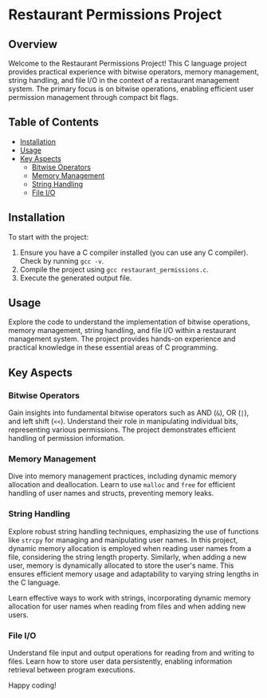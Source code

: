 # Restaurant Permissions Project

## Overview

Welcome to the Restaurant Permissions Project! This C language project provides practical experience with bitwise operators, memory management, string handling, and file I/O in the context of a restaurant management system. The primary focus is on bitwise operations, enabling efficient user permission management through compact bit flags.

## Table of Contents

- [Installation](#installation)
- [Usage](#usage)
- [Key Aspects](#key-aspects)
  - [Bitwise Operators](#bitwise-operators)
  - [Memory Management](#memory-management)
  - [String Handling](#string-handling)
  - [File I/O](#file-io)

## Installation

To start with the project:

1. Ensure you have a C compiler installed (you can use any C compiler). Check by running `gcc -v`.
2. Compile the project using `gcc restaurant_permissions.c`.
3. Execute the generated output file.

## Usage

Explore the code to understand the implementation of bitwise operations, memory management, string handling, and file I/O within a restaurant management system. The project provides hands-on experience and practical knowledge in these essential areas of C programming.

## Key Aspects

### Bitwise Operators

Gain insights into fundamental bitwise operators such as AND (`&`), OR (`|`), and left shift (`<<`). Understand their role in manipulating individual bits, representing various permissions. The project demonstrates efficient handling of permission information.

### Memory Management

Dive into memory management practices, including dynamic memory allocation and deallocation. Learn to use `malloc` and `free` for efficient handling of user names and structs, preventing memory leaks.

### String Handling

Explore robust string handling techniques, emphasizing the use of functions like `strcpy` for managing and manipulating user names. In this project, dynamic memory allocation is employed when reading user names from a file, considering the string length property. Similarly, when adding a new user, memory is dynamically allocated to store the user's name. This ensures efficient memory usage and adaptability to varying string lengths in the C language.

Learn effective ways to work with strings, incorporating dynamic memory allocation for user names when reading from files and when adding new users.

### File I/O

Understand file input and output operations for reading from and writing to files. Learn how to store user data persistently, enabling information retrieval between program executions.

Happy coding!
